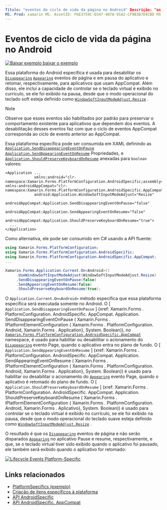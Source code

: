 ```yaml
---
Título: "eventos do ciclo de vida da página no Android" Descrição: "as especificações da plataforma permitem consumir funcionalidade que só está disponível em uma plataforma específica, sem implementar renderizadores ou efeitos personalizados. Este artigo explica como consumir a plataforma Android específica que desabilita os eventos de página que desaparecem e aparecem em pausa e retomada do aplicativo, respectivamente. "
MS. Prod: xamarin MS. AssetID: F6E3759C-D347-407A-91A2-CF9B3B7D4CBD MS. Technology: xamarin-Forms autor: davidbritch MS. Author: dabritch MS. Date: 07/10/2018 no-loc: [ Xamarin.Forms , Xamarin.Essentials ]
---
```


# <a name="page-lifecycle-events-on-android"></a>Eventos de ciclo de vida da página no Android

[![Baixar exemplo ](~/media/shared/download.png) baixar o exemplo](https://docs.microsoft.com/samples/xamarin/xamarin-forms-samples/userinterface-platformspecifics)

Essa plataforma do Android específica é usada para desabilitar os [`Disappearing`](xref:Xamarin.Forms.Page.Appearing) [`Appearing`](xref:Xamarin.Forms.Page.Appearing) eventos de página e em pausa do aplicativo e retomar, respectivamente, para aplicativos que usam AppCompat. Além disso, ele inclui a capacidade de controlar se o teclado virtual é exibido no currículo, se ele foi exibido na pausa, desde que o modo operacional do teclado soft esteja definido como [`WindowSoftInputModeAdjust.Resize`](xref:Xamarin.Forms.PlatformConfiguration.AndroidSpecific.WindowSoftInputModeAdjust.Resize) .

> [!NOTE]
> Observe que esses eventos são habilitados por padrão para preservar o comportamento existente para aplicativos que dependem dos eventos. A desabilitação desses eventos faz com que o ciclo de eventos AppCompat corresponda ao ciclo de evento anterior ao AppCompat.

Essa plataforma específica pode ser consumida em XAML definindo as [`Application.SendDisappearingEventOnPause`](xref:Xamarin.Forms.PlatformConfiguration.AndroidSpecific.AppCompat.Application.SendDisappearingEventOnPauseProperty) [`Application.SendAppearingEventOnResume`](xref:Xamarin.Forms.PlatformConfiguration.AndroidSpecific.AppCompat.Application.SendAppearingEventOnResumeProperty) Propriedades, e [`Application.ShouldPreserveKeyboardOnResume`](xref:Xamarin.Forms.PlatformConfiguration.AndroidSpecific.AppCompat.Application.ShouldPreserveKeyboardOnResumeProperty) anexadas para `boolean` valores:

```xaml
<Application ...
             xmlns:android="clr-namespace:Xamarin.Forms.PlatformConfiguration.AndroidSpecific;assembly=Xamarin.Forms.Core"             xmlns:androidAppCompat="clr-namespace:Xamarin.Forms.PlatformConfiguration.AndroidSpecific.AppCompat;assembly=Xamarin.Forms.Core"
             android:Application.WindowSoftInputModeAdjust="Resize"
             androidAppCompat:Application.SendDisappearingEventOnPause="false"
             androidAppCompat:Application.SendAppearingEventOnResume="false"
             androidAppCompat:Application.ShouldPreserveKeyboardOnResume="true">
  ...
</Application>
```

Como alternativa, ele pode ser consumido em C# usando a API fluente:

```csharp
using Xamarin.Forms.PlatformConfiguration;
using Xamarin.Forms.PlatformConfiguration.AndroidSpecific;
using Xamarin.Forms.PlatformConfiguration.AndroidSpecific.AppCompat;
...

Xamarin.Forms.Application.Current.On<Android>()
     .UseWindowSoftInputModeAdjust(WindowSoftInputModeAdjust.Resize)
     .SendDisappearingEventOnPause(false)
     .SendAppearingEventOnResume(false)
     .ShouldPreserveKeyboardOnResume(true);
```

O `Application.Current.On<Android>` método especifica que essa plataforma específica será executada somente no Android. O [ `Application.SendDisappearingEventOnPause` ] (xref: Xamarin.Forms . PlatformConfiguration. AndroidSpecific. AppCompat. Application. SendDisappearingEventOnPause ( Xamarin.Forms . IPlatformElementConfiguration { Xamarin.Forms . PlatformConfiguration. Android, Xamarin.Forms . Application}, System. Boolean)), no [`Xamarin.Forms.PlatformConfiguration.AndroidSpecific.AppCompat`](xref:Xamarin.Forms.PlatformConfiguration.AndroidSpecific.AppCompat) namespace, é usado para habilitar ou desabilitar o acionamento do [`Disappearing`](xref:Xamarin.Forms.Page.Appearing) evento Page, quando o aplicativo entra no plano de fundo. O [ `Application.SendAppearingEventOnResume` ] (xref: Xamarin.Forms . PlatformConfiguration. AndroidSpecific. AppCompat. Application. SendAppearingEventOnResume ( Xamarin.Forms . IPlatformElementConfiguration { Xamarin.Forms . PlatformConfiguration. Android, Xamarin.Forms . Application}, System. Boolean)) é usado para habilitar ou desabilitar o acionamento do [`Appearing`](xref:Xamarin.Forms.Page.Appearing) evento Page, quando o aplicativo é retomado do plano de fundo. O [ `Application.ShouldPreserveKeyboardOnResume` ] (xref: Xamarin.Forms . PlatformConfiguration. AndroidSpecific. AppCompat. Application. ShouldPreserveKeyboardOnResume ( Xamarin.Forms . IPlatformElementConfiguration { Xamarin.Forms . PlatformConfiguration. Android, Xamarin.Forms . Aplicativo}, System. Boolean)) é usado para controlar se o teclado virtual é exibido no currículo, se ele foi exibido na pausa, desde que o modo operacional do teclado suave esteja definido como [`WindowSoftInputModeAdjust.Resize`](xref:Xamarin.Forms.PlatformConfiguration.AndroidSpecific.WindowSoftInputModeAdjust.Resize) .

O resultado é que os [`Disappearing`](xref:Xamarin.Forms.Page.Appearing) eventos de página e não serão disparados [`Appearing`](xref:Xamarin.Forms.Page.Appearing) no aplicativo Pause e resume, respectivamente, e que, se o teclado virtual tiver sido exibido quando o aplicativo foi pausado, ele também será exibido quando o aplicativo for retomado:

[![](page-lifecycle-events-images/keyboard-on-resume.png "Lifecycle Events Platform-Specific")](page-lifecycle-events-images/keyboard-on-resume-large.png#lightbox "Lifecycle Events Platform-Specific")

## <a name="related-links"></a>Links relacionados

- [PlatformSpecifics (exemplo)](https://docs.microsoft.com/samples/xamarin/xamarin-forms-samples/userinterface-platformspecifics)
- [Criação de itens específicos à plataforma](~/xamarin-forms/platform/platform-specifics/index.md#creating-platform-specifics)
- [API AndroidSpecific](xref:Xamarin.Forms.PlatformConfiguration.AndroidSpecific)
- [API AndroidSpecific. AppCompat](xref:Xamarin.Forms.PlatformConfiguration.AndroidSpecific.AppCompat)
